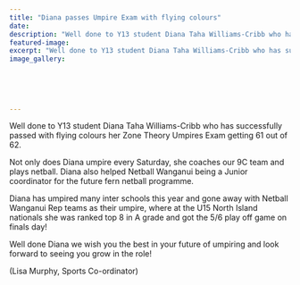 ```yaml
---
title: "Diana passes Umpire Exam with flying colours"
date: 
description: "Well done to Y13 student Diana Taha Williams-Cribb who has successfully passed with flying colours her Zone Theory Umpires Exam getting 61 out of 62."
featured-image: 
excerpt: "Well done to Y13 student Diana Taha Williams-Cribb who has successfully passed with flying colours her Zone Theory Umpires Exam getting 61 out of 62."
image_gallery:
	
	
	
	
	
---
```


<p><span>Well done to Y13 student Diana Taha Williams-Cribb who has successfully passed with flying colours her Zone Theory Umpires Exam getting 61 out of 62.&nbsp;</span></p>
<p><span>Not only does Diana umpire every Saturday, she coaches our 9C team and plays netball. Diana also helped Netball Wanganui being a Junior coordinator for the future fern netball programme.&nbsp;</span></p>
<p><span>Diana has umpired many inter schools this year and gone away with Netball Wanganui Rep teams as their umpire, where at the U15 North Island nationals she was ranked top 8 in A grade and got the 5/6 play off game on finals day!</span></p>
<p><span>Well done Diana we wish you the best in your future of umpiring and look forward to seeing you grow in the role!</span></p>
<p><span>(Lisa Murphy, Sports Co-ordinator)</span></p>

